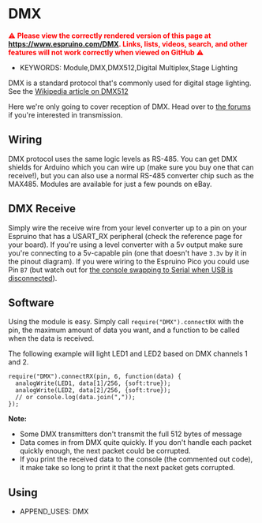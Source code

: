 <!--- Copyright (c) 2015 Gordon Williams, Pur3 Ltd. See the file LICENSE for copying permission. -->
DMX
===

<span style="color:red">:warning: **Please view the correctly rendered version of this page at https://www.espruino.com/DMX. Links, lists, videos, search, and other features will not work correctly when viewed on GitHub** :warning:</span>

* KEYWORDS: Module,DMX,DMX512,Digital Multiplex,Stage Lighting

DMX is a standard protocol that's commonly used for digital stage lighting. See the [Wikipedia article on DMX512](https://en.wikipedia.org/wiki/DMX512)

Here we're only going to cover reception of DMX. Head over to [the forums](http://forum.espruino.com/) if you're interested in transmission.

Wiring
------

DMX protocol uses the same logic levels as RS-485. You can get DMX shields for Arduino which you can wire up (make sure you buy one that can receive!), but you can also use a normal RS-485 converter chip such as the MAX485. Modules are available for just a few pounds on eBay.

## DMX Receive

Simply wire the receive wire from your level converter up to a pin on your Espruino that has a USART_RX peripheral (check the reference page for your board). If you're using a level converter with a 5v output make sure you're connecting to a 5v-capable pin (one that doesn't have `3.3v` by it in the pinout diagram). If you were wiring to the Espruino Pico you could use Pin `B7` (but watch out for [the console swapping to Serial when USB is disconnected](www.espruino.com/Troubleshooting#espruino-works-when-connected-to-a-computer-but-stops-when-powered-from-something-else)).

Software
--------

Using the module is easy. Simply call `require("DMX").connectRX` with the pin, the maximum amount of data you want, and a function to be called when the data is received.

The following example will light LED1 and LED2 based on DMX channels 1 and 2.

```
require("DMX").connectRX(pin, 6, function(data) {
  analogWrite(LED1, data[1]/256, {soft:true});
  analogWrite(LED2, data[2]/256, {soft:true});
  // or console.log(data.join(","));
});
```

**Note:** 

* Some DMX transmitters don't transmit the full 512 bytes of message
* Data comes in from DMX quite quickly. If you don't handle each packet quickly enough, the next packet could be corrupted.
* If you print the received data to the console (the commented out code), it make take so long to print it that the next packet gets corrupted.

Using 
-----

* APPEND_USES: DMX

